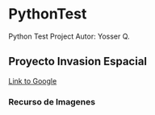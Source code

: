 # PythonTest

Python Test Project
Autor: Yosser Q.

## Proyecto Invasion Espacial

[Link to Google](https://www.google.com/)

### Recurso de Imagenes




